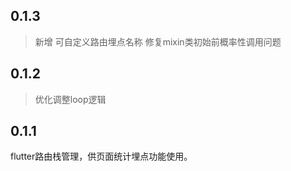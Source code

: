 ## 0.1.3
> 新增 可自定义路由埋点名称
> 修复mixin类初始前概率性调用问题

## 0.1.2
> 优化调整loop逻辑

## 0.1.1

flutter路由栈管理，供页面统计埋点功能使用。
